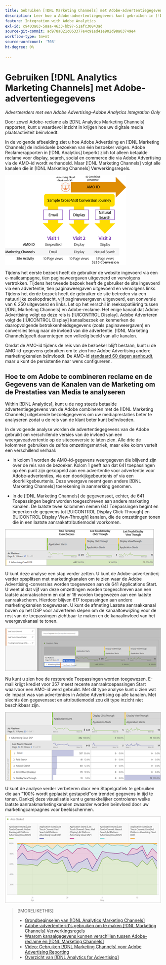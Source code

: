 ```yaml
---
title: Gebruiken [!DNL Marketing Channels] met Adobe-advertentiegegevens
description: Leer hoe u Adobe-advertentiegegevens kunt gebruiken in [!DNL Analytics Marketing Channels].
feature: Integration with Adobe Analytics
exl-id: c9403a03-58aa-4633-bb97-51afc30843ad
source-git-commit: ad978a021c063377e4c91ed41e902d98a03749e4
workflow-type: tm+mt
source-wordcount: '708'
ht-degree: 0%

---
```


# Gebruiken [!DNL Analytics Marketing Channels] met Adobe-advertentiegegevens

*Adverteerders met een Adobe Advertising-Adobe Analytics Integration Only*

Door zowel Adobe-reclame als [!DNL Analytics Marketing Channels] rapporten, kunt u waardevol inzicht in krijgen hoe uw digitale media plaatsactiviteit beïnvloedt.

<!-- from video: By using Marketing Channels with your Adobe Advertising data, you can get a more holistic view of how your advertising efforts are affecting site behavior. In particular, you can see the value of your view-through and click-through data, and how your advertising assists or is assisted by other channels. -->

In de volgende afbeelding ziet u hoe Adobe Advertising en [!DNL Marketing Channels] de individuele bezoeken van één bezoeker volgen. Adobe Reclamerapporten in [!DNL Analytics] beperkt zich tot alleen betaalde reclame voor display, search, social en commerce die via Adobe Advertising via de AMO-id wordt verhandeld. Maar [!DNL Marketing Channels] volgt alle kanalen die in [!DNL Marketing Channels] Verwerkingsregels.

![Hoe Adobe-reclame en [!DNL Marketing Channels] individuele bezoeken op de reis van een bezoeker volgen](/help/integrations/assets/a4adc-mc-sample-journey2.png)

Tijdens het eerste bezoek heeft de gebruiker de website ingevoerd via een e-mailcampagne, tien paginaweergaven uitgevoerd en vervolgens vertrokken. Tijdens het tweede bezoek heeft de gebruiker de site ingevoerd via een advertentie, tien paginaweergaven uitgevoerd en vervolgens links. Tijdens het derde bezoek heeft de gebruiker de site betreden via een natuurlijke zoekopdracht, vijf paginaweergaven uitgevoerd, een conversie van € 250 uitgevoerd en links. Let op het verschil in reeksspatiëring tussen [!DNL Marketing Channels] en Adobe-reclame. Het enige kanaal dat Adobe Advertising volgt op deze reis is [!UICONTROL Display]. Adobe Adverteren volgt de [!UICONTROL Display] kanaalbezoek en kenmerken de daaropvolgende betrokkenheidsgegevens (zoals paginaweergaven) en conversies terug naar de invloed van die advertentie. [!DNL Marketing Channels]geeft daarentegen een volledig beeld van alle kanalen.

Omdat de AMO-id tijdens de reis van de bezoeker blijft bestaan, kunt u de AMO-id-gegevens gebruiken om te zien hoe Adobe Advertising andere marketingkanalen beïnvloedt. De AMO-id [standaard 60 dagen aanhoudt](/help/integrations/analytics/overview.md), maar u kunt de persistentie naar wens configureren.

## Hoe te om Adobe te combineren reclame en de Gegevens van de Kanalen van de Marketing om de Prestaties van Media te analyseren

Within [!DNL Analytics], kunt u de nog steeds betaalde advertentiegegevens van de Adobe combineren met de [!DNL Marketing Channels] uitgebreide bezoekgegevens om uw mediaprestaties beter te analyseren zodat u de reis van de klant beter kunt beïnvloeden.

In de volgende analyse worden de advertentiegegevens van de Adobe gebruikt om verschillende versies van de invloed van een weergaveadvertentie op de siteconversie te laten zien. Alle drie de kolommen gebruiken de zelfde omzettingsmetriek, maar elke kolom vertelt een verschillend verhaal:

* In kolom 1 worden de AMO-id-gegevens weergegeven die blijvend zijn over de reis van de bezoeker. Kolom 1 geeft aan dat 641 toepassingen op één punt zijn gekoppeld aan een advertentie voor advertentie voor Adobe-advertenties, via een doorkijkgebeurtenis of via een doorklikgebeurtenis. Deze weergave neemt geen andere [!DNL Marketing Channels] toerekening in aanmerking genomen.

* In de [!DNL Marketing Channels] de gegevensset, echter, de 641 Toepassingen begint worden toegeschreven aan andere marketing kanalen. De laatste twee kolommen nemen 641 Toepassingen begint en beperken de gegevens tot [!UICONTROL Display Click-Through] en [!UICONTROL Display View-Through] kanalen, die de omzettingen tonen die in een laatste aanraakattributiemodel voorkomen.

![voorbeeld van hoe een weergave en de conversie van sites beïnvloeden](/help/integrations/assets/a4adc-mc-display-impact.png)

U kunt deze analyse een stap verder zetten. U kunt de Adobe-advertentierij verder opsplitsen met marketingkanalen om te zien waar de Adobe Advertising-conversies worden toegewezen aan de 641 Applications Start. U weet al dat vijf van deze omzettingen worden toegeschreven aan een laatste aanraakscherm en dat er 19 worden toegewezen aan een laatste aanraakscherm. Hierdoor blijven 617 toepassingen aan andere marketingkanalen toegewezen. U kunt de afmeting Laatste aanraakkanaal boven op het DSP voor adverteren slepen om de kanaaltoewijzing voor de rest van de toepassingen zichtbaar te maken en de kanaalinvloed van het weergavekanaal te tonen.

![hoe u de afmeting Laatste aanraakkanaal toevoegt](/help/integrations/assets/a4adc-mc-display-impact-ltc.png)

Nu kunt u zien hoe de resterende Toepassingen worden toegewezen. E-mail krijgt krediet voor 357 meest recente aanraaktoepassingen Start waarvoor een AMO-id werd gebruikt. Met dit type analyse kunt u zien wat de impact was van advertenties in Adobe Advertising op alle kanalen. Met slechts één gegevensset en attributiemodel zou dit type inzicht niet beschikbaar zijn.

![voorbeeld van de kanaaleffecten van de weergavekanalen](/help/integrations/assets/a4adc-mc-display-impact-x-channel.png)

U kunt de analyse verder verbeteren door een Stapelgrafiek te gebruiken die aan &quot;100% wordt geplaatst gestapeld&quot;om trended gegevens in tijd te tonen. Dankzij deze visualisatie kunt u gemakkelijker controleren welke laatste aanraakmarketingkanalen zwaarder worden beïnvloed door uw marketingcampagnes voor beeldschermen.

![voorbeeld van de trendale invloed van de kanalen van de Vertoning](/help/integrations/assets/a4adc-mc-display-impact-x-channel-trend.png)

>[!MORELIKETHIS]
>
>* [Grondbeginselen van [!DNL Analytics Marketing Channels]](mc-overview.md)
>* [Adobe-advertentie-id&#39;s gebruiken om te maken [!DNL Marketing Channels] Verwerkingsregels](mc-ids.md)
>* [Waarom kanaalgegevens kunnen verschillen tussen Adobe-reclame en [!DNL Marketing Channels]](mc-data-variances.md)
>* [Video: Gebruiken [!DNL Marketing Channels] voor Adobe Advertising Reporting](https://experienceleague.adobe.com/docs/advertising-cloud-learn/tutorials/analytics/analytics-reporting-a4adc.html)
>* [Overzicht van [!DNL Analytics for Advertising]](/help/integrations/analytics/overview.md)


